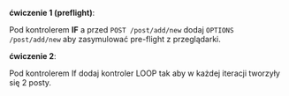 **ćwiczenie 1 (preflight)**:

Pod kontrolerem **IF** a przed ``POST /post/add/new`` dodaj   ``OPTIONS /post/add/new`` aby zasymulować pre-flight z przeglądarki.
 
**ćwiczenie 2**:

Pod kontrolerem If dodaj kontroler LOOP tak aby w każdej iteracji tworzyły się 2 posty.

